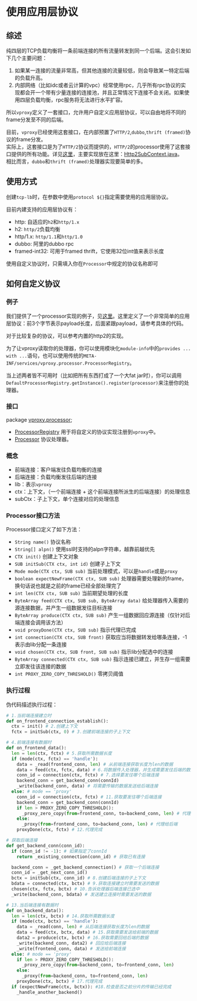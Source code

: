# 使用应用层协议

## 综述

纯四层的TCP负载均衡将一条前端连接的所有流量转发到同一个后端。这会引发如下几个主要问题：

1. 如果某一连接的流量非常高，但其他连接的流量较低，则会导致某一特定后端的负载升高。
2. 内部网络（比如idc或者云计算的vpc）经常使用rpc，几乎所有rpc协议的实现都会开一个带有少量连接的连接池，并且正常情况下连接不会关闭。如果使用四层负载均衡，rpc服务将无法进行水平扩容。

所以`vproxy`定义了一套接口，允许用户自定义应用层协议，可以自由地将不同的frame分发至不同的后端。

目前，`vproxy`已经使用这套接口，在内部预置了`HTTP/2`,`dubbo`,`thrift (framed)`协议的frame分发。  
实际上，这套接口是为了`HTTP/2`协议而提供的，`HTTP/2`的processor使用了这套接口提供的所有功能。详见[这里](https://github.com/wkgcass/vproxy/tree/master/src/main/java/vproxy/processor/http2)，主要实现放在这里：[Http2SubContext.java](https://github.com/wkgcass/vproxy/blob/master/src/main/java/vproxy/processor/http2/Http2SubContext.java)。  
相比而言，`dubbo`和`thrift (framed)`处理器实现要简单的多。

## 使用方式

创建`tcp-lb`时，在参数中使用`protocol ${}`指定需要使用的应用层协议。

目前内建支持的应用层协议有：

* http: 自适应的`h2`和`http/1.x`
* h2: `http/2`负载均衡
* http/1.x: `http/1.1`和`http/1.0`
* dubbo: 阿里的dubbo rpc
* framed-int32: 可用于framed thrift，它使用32位int值来表示长度

使用自定义协议时，只需填入你在`Processor`中规定的协议名称即可

## 如何自定义协议

### 例子

我们提供了一个processor实现的例子，见[这里](https://github.com/wkgcass/vproxy-customized-application-layer-protocols-example)。这里定义了一个非常简单的应用层协议：前3个字节表示payload长度，后面紧跟payload，请参考具体的代码。

对于比较复杂的协议，可以参考内置的http2的实现。

为了让vproxy读取你的处理器，你可以使用模块化`module-info`中的`provides ... with ...`语句，也可以使用传统的`META-INF/services/vproxy.processor.ProcessorRegistry`。

当上述两者皆不可用时（比如把所有东西打成了一个大fat jar时），你可以调用`DefaultProcessorRegistry.getInstance().register(processor)`来注册你的处理器。

### 接口

package [vproxy.processor](https://github.com/wkgcass/vproxy/tree/master/src/main/java/vproxy/processor);

* [ProcessorRegistry](https://github.com/wkgcass/vproxy/blob/master/src/main/java/vproxy/processor/ProcessorRegistry.java) 用于将自定义的协议实现注册到`vproxy`中。
* [Processor](https://github.com/wkgcass/vproxy/blob/master/src/main/java/vproxy/processor/Processor.java) 协议处理器。

### 概念

* 前端连接：客户端发往负载均衡的连接
* 后端连接：负载均衡发往后端的连接
* lib：表示`vproxy`
* ctx：上下文，（一个前端连接 + 这个前端连接所派生的后端连接）的处理信息
* subCtx：子上下文，单个连接对应的处理信息

### Processor接口方法

Processor接口定义了如下方法：

* `String name()` 协议名称
* `String[] alpn()` 使用ssl时支持的alpn字符串，越靠前越优先
* `CTX init()` 创建上下文对象
* `SUB initSub(CTX ctx, int id)` 创建子上下文
* `Mode mode(CTX ctx, SUB sub)` 当前处理模式，可以是`handle`或是`proxy`
* `boolean expectNewFrame(CTX ctx, SUB sub)` 处理器需要处理新的frame，换句话说也就是之前的frame已经全部处理完了
* `int len(CTX ctx, SUB sub)` 当前期望处理的长度
* `ByteArray feed(CTX ctx, SUB sub, ByteArray data)` 给处理器传入需要的源连接数据，并产生一组数据发往目标连接
* `ByteArray produce(CTX ctx, SUB sub)` 产生一组数据回应源连接（仅针对后端连接会调用该方法）
* `void proxyDone(CTX ctx, SUB sub)` 指示代理已完成
* `int connection(CTX ctx, SUB front)` 获取应当将数据转发给哪条连接，-1表示由lib分配一条连接
* `void chosen(CTX ctx, SUB front, SUB sub)` 指示lib分配选中的连接
* `ByteArray connected(CTX ctx, SUB sub)` 指示连接已建立，并生存一组需要立即发往该连接的数据
* `int PROXY_ZERO_COPY_THRESHOLD()` 零拷贝阈值

### 执行过程

伪代码描述执行过程：

```python
# 1.当前端连接建立时
def on_frontend_connection_establish():
  ctx = init() # 2.创建上下文
  fctx = initSub(ctx, 0) # 3.创建前端连接的子上下文

# 4.前端连接有数据时
def on_frontend_data():
  len = len(ctx, fctx) # 5.获取所需数据长度
  if (mode(ctx, fctx) == 'handle'):
    data = _read(frontend_conn, len) # 从前端连接获取长度为len的数据
    data = feed(ctx, fctx, data) # 6.将数据传入处理器，并生成需要发往后端的数据
    conn_id = connection(ctx, fctx) # 7.选择要发往哪个后端连接
    backend_conn = get_backend_conn(connId)
    _write(backend_conn, data) # 将需要传输的数据发送给后端连接
  else: # mode == 'proxy'
    conn_id = connection(ctx, fctx) # 11.获取要发往哪个后端连接
    backend_conn = get_backend_conn(connId)
    if len > PROXY_ZERO_COPY_THRESHOLD():
      _proxy_zero_copy(from=frontend_conn, to=backend_conn, len) # 代理给后端
    else:
      _proxy(from=frontend_conn, to=backend_conn, len) # 代理给后端
    proxyDone(ctx, fctx) # 12.代理完成

# 获取后端连接
def get_backend_conn(conn_id):
  if (conn_id != -1): # 如果指定了connId
    return _existing_connection(conn_id) # 获取已有连接

  backend_conn = _get_backend_connection() # 获取一个后端连接
  conn_id = _get_next_conn_id()
  bctx = initSub(ctx, conn_id) # 8.创建后端连接的子上下文
  bdata = connected(ctx, bctx) # 9.获取连接建立时需要发送的数据
  chosen(ctx, fctx, bctx) # 10.告诉处理器后端连接已选中
  _write(backend_conn, bdata) # 发送建立连接时需要发送的数据

# 13.当后端连接有数据时
def on_backend_data():
  len = len(ctx, bctx) # 14.获取所需数据长度
  if (mode(ctx, bctx) == 'handle'):
    data = _read(conn, len) # 从后端连接获取长度为len的数据
    data = feed(ctx, bctx, data) # 15.获取需要发送给前端的数据
    data2 = produce(ctx, bctx) # 16.获取需要回给后端的数据
    _write(backend_conn, data2) # 回应给后端连接
    _write(frontend_conn, data) # 发送给前端连接
  else: # mode == 'proxy'
    if len > PROXY_ZERO_COPY_THRESHOLD():
      _proxy_zero_copy(from=backend_conn, to=frontend_conn, len)
    else:
      _proxy(from=backend_conn, to=frontend_conn, len)
    proxyDone(ctx, bctx) # 17.代理完成
  if (expectNewFrame(ctx, bctx)): #18.检查是否之前分片的传输已经完成
    _handle_another_backend()
```
